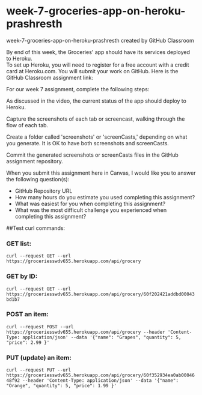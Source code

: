 # week-7-groceries-app-on-heroku-prashresth
week-7-groceries-app-on-heroku-prashresth created by GitHub Classroom

By end of this week, the Groceries' app should have its services deployed to Heroku.  
To set up Heroku, you will need to register for a free account with a credit card at Heroku.com. 
You will submit your work on GitHub. Here is the GitHub Classroom assignment link: 

For our week 7 assignment, complete the following steps:

As discussed in the video, the current status of the app should deploy to Heroku.

Capture the screenshots of each tab or screencast, walking through the flow of each tab.

Create a folder called 'screenshots' or 'screenCasts,' depending on what you generate. 
It is OK to have both screenshots and screenCasts.

Commit the generated screenshots or screenCasts files in the GitHub assignment repository.

When you submit this assignment here in Canvas, I would like you to answer the following question(s):

- GitHub Repository URL
- How many hours do you estimate you used completing this assignment?
- What was easiest for you when completing this assignment?
- What was the most difficult challenge you experienced when completing this assignment?


##Test curl commands:

### GET list:
`curl --request GET --url https://groceriesswdv655.herokuapp.com/api/grocery`

### GET by ID:
`curl --request GET --url https://groceriesswdv655.herokuapp.com/api/grocery/60f202421addbd00043bd1b7`

### POST an item:
`curl --request POST --url https://groceriesswdv655.herokuapp.com/api/grocery --header 'Content-Type: application/json' --data '{"name": "Grapes", "quantity": 5, "price": 2.99 }'`

### PUT (update) an item:
`curl --request PUT --url https://groceriesswdv655.herokuapp.com/api/grocery/60f352934ea0ab0004648f92 --header 'Content-Type: application/json' --data '{"name": "Orange", "quantity": 5, "price": 1.99 }'`